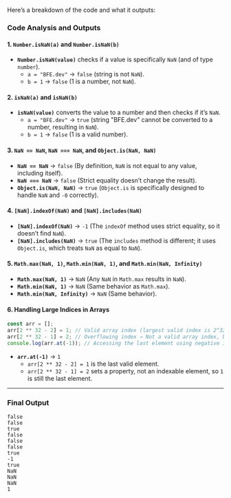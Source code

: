 Here’s a breakdown of the code and what it outputs:

### Code Analysis and Outputs

#### 1. `Number.isNaN(a)` and `Number.isNaN(b)`
- **`Number.isNaN(value)`** checks if a value is specifically `NaN` (and of type `number`).
  - `a = "BFE.dev"` → `false` (string is not `NaN`).
  - `b = 1` → `false` (1 is a number, not `NaN`).

#### 2. `isNaN(a)` and `isNaN(b)`
- **`isNaN(value)`** converts the value to a number and then checks if it’s `NaN`.
  - `a = "BFE.dev"` → `true` (string "BFE.dev" cannot be converted to a number, resulting in `NaN`).
  - `b = 1` → `false` (1 is a valid number).

#### 3. `NaN == NaN`, `NaN === NaN`, and `Object.is(NaN, NaN)`
- **`NaN == NaN`** → `false` (By definition, `NaN` is not equal to any value, including itself).
- **`NaN === NaN`** → `false` (Strict equality doesn’t change the result).
- **`Object.is(NaN, NaN)`** → `true` (`Object.is` is specifically designed to handle `NaN` and `-0` correctly).

#### 4. `[NaN].indexOf(NaN)` and `[NaN].includes(NaN)`
- **`[NaN].indexOf(NaN)`** → `-1` (The `indexOf` method uses strict equality, so it doesn’t find `NaN`).
- **`[NaN].includes(NaN)`** → `true` (The `includes` method is different; it uses `Object.is`, which treats `NaN` as equal to `NaN`).

#### 5. `Math.max(NaN, 1)`, `Math.min(NaN, 1)`, and `Math.min(NaN, Infinity)`
- **`Math.max(NaN, 1)`** → `NaN` (Any `NaN` in `Math.max` results in `NaN`).
- **`Math.min(NaN, 1)`** → `NaN` (Same behavior as `Math.max`).
- **`Math.min(NaN, Infinity)`** → `NaN` (Same behavior).

#### 6. Handling Large Indices in Arrays
```javascript
const arr = [];
arr[2 ** 32 - 2] = 1; // Valid array index (largest valid index is 2^32 - 2).
arr[2 ** 32 - 1] = 2; // Overflowing index → Not a valid array index, becomes a property.
console.log(arr.at(-1)); // Accessing the last element using negative indexing.
```
- **`arr.at(-1)`** → `1`
  - `arr[2 ** 32 - 2] = 1` is the last valid element.
  - `arr[2 ** 32 - 1] = 2` sets a property, not an indexable element, so `1` is still the last element.

---

### Final Output
```plaintext
false
false
true
false
false
false
true
-1
true
NaN
NaN
NaN
1
```